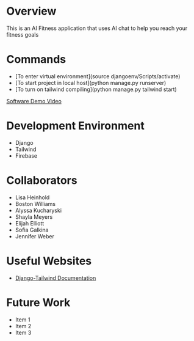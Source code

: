 # Overview

This is an AI Fitness application that uses AI chat to help you reach your fitness goals

# Commands
* [To enter virtual environment](source djangoenv/Scripts/activate)
* [To start project in local host](python manage.py runserver)
* [To turn on tailwind compiling](python manage.py tailwind start)

[Software Demo Video](http://youtube.link.goes.here)

# Development Environment

* Django
* Tailwind
* Firebase

# Collaborators

* Lisa Heinhold
* Boston Williams
* Alyssa Kucharyski
* Shayla Meyers
* Elijah Elliott
* Sofia Galkina
* Jennifer Weber

# Useful Websites

* [Django-Tailwind Documentation](https://django-tailwind.readthedocs.io/en/latest/installation.html)

# Future Work

* Item 1
* Item 2
* Item 3
